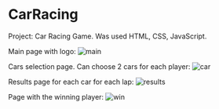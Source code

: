 # CarRacing
 Project: Car Racing Game. Was used HTML, CSS, JavaScript.
 
Main page with logo:
![main](https://user-images.githubusercontent.com/90720831/135977046-e6a75c5d-b74e-4efb-9f2e-a7740bed42c2.jpg)

Cars selection page. Can choose 2 cars for each player:
![car](https://user-images.githubusercontent.com/90720831/135977060-4e7868bf-1925-474d-ba8c-f39a062168ff.jpg)

Results page for each car for each lap:
![results](https://user-images.githubusercontent.com/90720831/135977069-7fef91c7-f8d2-444f-a0bf-4caf61722bfa.jpg)

Page with the winning player:
![win](https://user-images.githubusercontent.com/90720831/135977076-e7904010-d3cd-4407-a7fc-f035bcf9a3a1.jpg)

